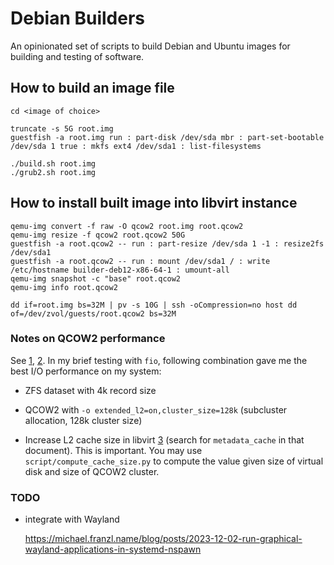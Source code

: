 # Debian Builders

An opinionated set of scripts to build Debian and Ubuntu images for
building and testing of software.

## How to build an image file

```
cd <image of choice>

truncate -s 5G root.img
guestfish -a root.img run : part-disk /dev/sda mbr : part-set-bootable /dev/sda 1 true : mkfs ext4 /dev/sda1 : list-filesystems

./build.sh root.img
./grub2.sh root.img

```

## How to install built image into libvirt instance

```
qemu-img convert -f raw -O qcow2 root.img root.qcow2
qemu-img resize -f qcow2 root.qcow2 50G
guestfish -a root.qcow2 -- run : part-resize /dev/sda 1 -1 : resize2fs /dev/sda1
guestfish -a root.qcow2 -- run : mount /dev/sda1 / : write /etc/hostname builder-deb12-x86-64-1 : umount-all
qemu-img snapshot -c "base" root.qcow2
qemu-img info root.qcow2
```

```
dd if=root.img bs=32M | pv -s 10G | ssh -oCompression=no host dd of=/dev/zvol/guests/root.qcow2 bs=32M
```

### Notes on QCOW2 performance

See [1], [2]. In my brief testing with `fio`, following combination gave me the best I/O performance on my system:

 * ZFS dataset with 4k record size

 * QCOW2 with `-o extended_l2=on,cluster_size=128k` (subcluster allocation, 128k cluster size)

 * Increase L2 cache size in libvirt [3] (search for `metadata_cache` in that document).
   This is important. You may use `script/compute_cache_size.py` to compute the value
   given size of virtual disk and size of QCOW2 cluster.

### TODO

  * integrate with Wayland

    https://michael.franzl.name/blog/posts/2023-12-02-run-graphical-wayland-applications-in-systemd-nspawn


[1]: https://blogs.igalia.com/berto/2015/12/17/improving-disk-io-performance-in-qemu-2-5-with-the-qcow2-l2-cache/
[2]: https://blogs.igalia.com/berto/2020/12/03/subcluster-allocation-for-qcow2-images/
[3]: https://libvirt.org/formatdomain.html#hard-drives-floppy-disks-cdroms
